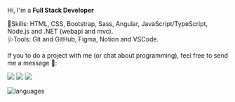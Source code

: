 <p align="left">
  Hi, I'm a <strong>Full Stack Developer</strong>
</p>

<p align="left">
🎯Skills: HTML, CSS, Bootstrap, Sass, Angular, JavaScript/TypeScript, Node.js and .NET (webapi and mvc).<br>
🩺Tools: Git and GitHub, Figma, Notion and VSCode.
</p>

<p align="left">If you to do a project with me (or chat about programming), feel free to send me a message 🤠:<br></p> 
<p align="left">
  <a href="https://www.instagram.com/lucasfelipeluz/" alt="Instagram" target="_blank">
  <img src="https://img.shields.io/badge/-Instagram-DF0174?style=for-the-badge&logo=instagram&logoColor=white&link=https://www.instagram.com/lucasfelipeluz/"/></a>

  <a href="https://t.me/lucasfelipeluz" alt="Telegram" target="_blank">
  <img src="https://img.shields.io/badge/-Telegram-3b5998?style=for-the-badge&logo=telegram&logoColor=white&link=https://t.me/lucasfelipeluz"/></a>
  
  <a href="https://www.linkedin.com/in/lucasfelipeluz" alt="Linkedin" target="_blank">
  <img src="https://img.shields.io/badge/-Linkedin-0e76a8?style=for-the-badge&logo=Linkedin&logoColor=white&link=https://www.linkedin.com/in/lucasfelipeluz" /></a>
  
  
![languages](https://github-readme-stats.vercel.app/api/top-langs/?username=lucasfelipeluz&hide=scss&layout=compact&theme=tokyonight)


